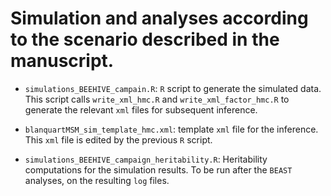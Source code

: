 # Simulation and analyses according to the scenario described in the manuscript.

* `simulations_BEEHIVE_campain.R`: `R` script to generate the simulated data.
  This script calls `write_xml_hmc.R` and `write_xml_factor_hmc.R` to generate
  the relevant `xml` files for subsequent inference.

* `blanquartMSM_sim_template_hmc.xml`: template `xml` file for the inference.
  This `xml` file is edited by the previous `R` script.

* `simulations_BEEHIVE_campaign_heritability.R`: Heritability computations for
  the simulation results. To be run after the `BEAST` analyses, on the resulting
  `log` files.
